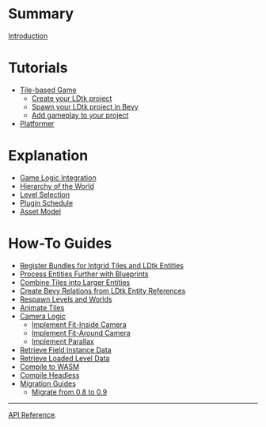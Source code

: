 # Summary

[Introduction](README.md)
# Tutorials
- [Tile-based Game](tutorials/tile-based-game/README.md)
  - [Create your LDtk project](tutorials/tile-based-game/create-your-ldtk-project.md)
  - [Spawn your LDtk project in Bevy](tutorials/tile-based-game/spawn-your-ldtk-project-in-bevy.md)
  - [Add gameplay to your project](tutorials/tile-based-game/add-gameplay-to-your-project.md)
- [Platformer]()
# Explanation
- [Game Logic Integration](explanation/game-logic-integration.md)
- [Hierarchy of the World]()
- [Level Selection](explanation/level-selection.md)
- [Plugin Schedule]()
- [Asset Model]()
# How-To Guides
- [Register Bundles for Intgrid Tiles and LDtk Entities]()
- [Process Entities Further with Blueprints]()
- [Combine Tiles into Larger Entities]()
- [Create Bevy Relations from LDtk Entity References]()
- [Respawn Levels and Worlds]()
- [Animate Tiles]()
- [Camera Logic]()
  - [Implement Fit-Inside Camera]()
  - [Implement Fit-Around Camera]()
  - [Implement Parallax]()
- [Retrieve Field Instance Data]()
- [Retrieve Loaded Level Data]()
- [Compile to WASM]()
- [Compile Headless]()
- [Migration Guides](how-to-guides/migration-guides/README.md)
  - [Migrate from 0.8 to 0.9](how-to-guides/migration-guides/migrate-from-0.8-to-0.9.md)
---
[API Reference](api-reference.md).
